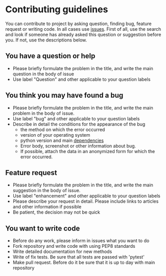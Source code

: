 # Contributing guidelines

You can contribute to project by asking question, finding bug, feature request or writing code. In all cases use [issues](https://github.com/nomhsms/nomhsms/issues). First of all, use the search and look if someone has already asked this question or suggestion before you. If not, use the descriptions below.

## You have a question or help

* Please briefly formulate the problem in the title, and write the main question in the body of issue
* Use label "Question" and other applicable to your question labels

## You think you may have found a bug

* Please briefly formulate the problem in the title, and write the main problem in the body of issue.
* Use label "bug" and other applicable to your question labels
* Describe in detail the conditions for the appearance of the bug
    - the method on which the error occurred
    - version of your operating system
    - python version and main [dependencies](https://github.com/nomhsms/nomhsms/blob/master/requirements.txt)
    - Error body, screenshot or other information about bug.
    - If possible, attach the data in an anonymized form for which the error occurred.

## Feature request

* Please briefly formulate the problem in the title, and write the main suggestion in the body of issue.
* Use label "enhancement" and other applicable to your question labels
* Please describe your request in detail. Please include links to articles and other information if possible
* Be patient, the decision may not be quick

## You want to write code

* Before do any work, please inform in issues what you want to do
* Fork repository and write code with using PEP8 standards
* Write detailed documentation for new methods
* Write of fix tests. Be sure that all tests are passed with 'pytest'
* Make pull request. Before do it be sure that it is up to day with main repository
